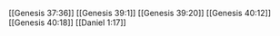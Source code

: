 [[Genesis 37:36]]
[[Genesis 39:1]]
[[Genesis 39:20]]
[[Genesis 40:12]]
[[Genesis 40:18]]
[[Daniel 1:17]]
